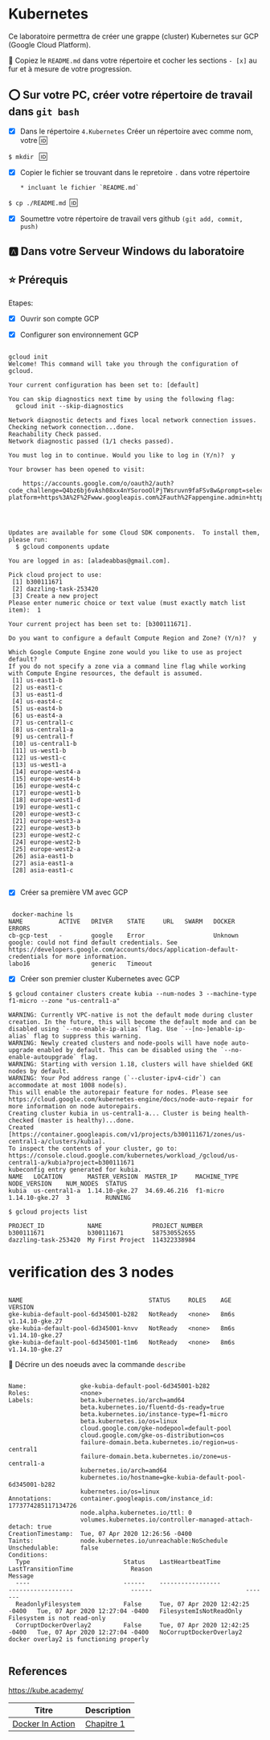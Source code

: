 # Kubernetes

Ce laboratoire permettra de créer une grappe (cluster) Kubernetes sur GCP (Google Cloud Platform).

:closed_book: Copiez le `README.md` dans votre répertoire et cocher les sections `- [x]` au fur et à mesure de votre progression.

## :o: Sur votre PC, créer votre répertoire de travail dans `git bash`

- [x] Dans le répertoire `4.Kubernetes` Créer un répertoire avec comme nom, votre :id:

`$ mkdir ` :id:

- [x] Copier le fichier se trouvant dans le repretoire `.` dans votre répertoire

      * incluant le fichier `README.md` 


`$ cp ./README.md `:id:` `

- [x] Soumettre votre répertoire de travail vers github `(git add, commit, push)` 

## :a: Dans votre Serveur Windows du laboratoire

## :star: Prérequis

Etapes: 

- [x]  Ouvrir son compte GCP

- [x]  Configurer son environnement GCP

```

gcloud init
Welcome! This command will take you through the configuration of gcloud.

Your current configuration has been set to: [default]

You can skip diagnostics next time by using the following flag:
  gcloud init --skip-diagnostics

Network diagnostic detects and fixes local network connection issues.
Checking network connection...done.
Reachability Check passed.
Network diagnostic passed (1/1 checks passed).

You must log in to continue. Would you like to log in (Y/n)?  y

Your browser has been opened to visit:

    https://accounts.google.com/o/oauth2/auth?code_challenge=Q4bz6bj6vAsh08xx4nYSorooOlPjTWsruvn9faFSv8w&prompt=select_account&code_challenge_method=S256&access_type=offline&redirect_uri=http%3A%2F%2Flocalhost%3A8085%2F&response_type=code&client_id=32555940559.apps.googleusercontent.com&scope=openid+https%3A%2F%2Fwww.googleapis.com%2Fauth%2Fuserinfo.email+https%3A%2F%2Fwww.googleapis.com%2Fauth%2Fcloud-platform+https%3A%2F%2Fwww.googleapis.com%2Fauth%2Fappengine.admin+https%3A%2F%2Fwww.googleapis.com%2Fauth%2Fcompute+https%3A%2F%2Fwww.googleapis.com%2Fauth%2Faccounts.reauth




Updates are available for some Cloud SDK components.  To install them,
please run:
  $ gcloud components update

You are logged in as: [aladeabbas@gmail.com].

Pick cloud project to use:
 [1] b300111671
 [2] dazzling-task-253420
 [3] Create a new project
Please enter numeric choice or text value (must exactly match list
item):  1

Your current project has been set to: [b300111671].

Do you want to configure a default Compute Region and Zone? (Y/n)?  y

Which Google Compute Engine zone would you like to use as project
default?
If you do not specify a zone via a command line flag while working
with Compute Engine resources, the default is assumed.
 [1] us-east1-b
 [2] us-east1-c
 [3] us-east1-d
 [4] us-east4-c
 [5] us-east4-b
 [6] us-east4-a
 [7] us-central1-c
 [8] us-central1-a
 [9] us-central1-f
 [10] us-central1-b
 [11] us-west1-b
 [12] us-west1-c
 [13] us-west1-a
 [14] europe-west4-a
 [15] europe-west4-b
 [16] europe-west4-c
 [17] europe-west1-b
 [18] europe-west1-d
 [19] europe-west1-c
 [20] europe-west3-c
 [21] europe-west3-a
 [22] europe-west3-b
 [23] europe-west2-c
 [24] europe-west2-b
 [25] europe-west2-a
 [26] asia-east1-b
 [27] asia-east1-a
 [28] asia-east1-c
 
 ```

- [x]  Créer sa première VM avec GCP

```

 docker-machine ls
NAME          ACTIVE   DRIVER    STATE     URL   SWARM   DOCKER    ERRORS
cb-gcp-test   -        google    Error                   Unknown   google: could not find default credentials. See https://developers.google.com/accounts/docs/application-default-credentials for more information.
labo16                 generic   Timeout

```

- [x]  Créer son premier cluster Kubernetes avec GCP

```
$ gcloud container clusters create kubia --num-nodes 3 --machine-type f1-micro --zone "us-central1-a"

```

```
WARNING: Currently VPC-native is not the default mode during cluster creation. In the future, this will become the default mode and can be disabled using `--no-enable-ip-alias` flag. Use `--[no-]enable-ip-alias` flag to suppress this warning.
WARNING: Newly created clusters and node-pools will have node auto-upgrade enabled by default. This can be disabled using the `--no-enable-autoupgrade` flag.
WARNING: Starting with version 1.18, clusters will have shielded GKE nodes by default.
WARNING: Your Pod address range (`--cluster-ipv4-cidr`) can accommodate at most 1008 node(s).
This will enable the autorepair feature for nodes. Please see https://cloud.google.com/kubernetes-engine/docs/node-auto-repair for more information on node autorepairs.
Creating cluster kubia in us-central1-a... Cluster is being health-checked (master is healthy)...done.
Created [https://container.googleapis.com/v1/projects/b300111671/zones/us-central1-a/clusters/kubia].
To inspect the contents of your cluster, go to: https://console.cloud.google.com/kubernetes/workload_/gcloud/us-central1-a/kubia?project=b300111671
kubeconfig entry generated for kubia.
NAME   LOCATION       MASTER_VERSION  MASTER_IP     MACHINE_TYPE  NODE_VERSION    NUM_NODES  STATUS
kubia  us-central1-a  1.14.10-gke.27  34.69.46.216  f1-micro      1.14.10-gke.27  3          RUNNING

```
```
$ gcloud projects list

PROJECT_ID            NAME              PROJECT_NUMBER
b300111671            b300111671        587530552655
dazzling-task-253420  My First Project  114322338984

```


# verification des 3 nodes

```

NAME                                   STATUS     ROLES    AGE    VERSION
gke-kubia-default-pool-6d345001-b282   NotReady   <none>   8m6s   v1.14.10-gke.27
gke-kubia-default-pool-6d345001-knvv   NotReady   <none>   8m6s   v1.14.10-gke.27
gke-kubia-default-pool-6d345001-t1m6   NotReady   <none>   8m6s   v1.14.10-gke.27

```
:round_pushpin: Décrire un des noeuds avec la commande `describe` 


```

Name:               gke-kubia-default-pool-6d345001-b282
Roles:              <none>
Labels:             beta.kubernetes.io/arch=amd64
                    beta.kubernetes.io/fluentd-ds-ready=true
                    beta.kubernetes.io/instance-type=f1-micro
                    beta.kubernetes.io/os=linux
                    cloud.google.com/gke-nodepool=default-pool
                    cloud.google.com/gke-os-distribution=cos
                    failure-domain.beta.kubernetes.io/region=us-central1
                    failure-domain.beta.kubernetes.io/zone=us-central1-a
                    kubernetes.io/arch=amd64
                    kubernetes.io/hostname=gke-kubia-default-pool-6d345001-b282
                    kubernetes.io/os=linux
Annotations:        container.googleapis.com/instance_id: 1773774285117134726
                    node.alpha.kubernetes.io/ttl: 0
                    volumes.kubernetes.io/controller-managed-attach-detach: true
CreationTimestamp:  Tue, 07 Apr 2020 12:26:56 -0400
Taints:             node.kubernetes.io/unreachable:NoSchedule
Unschedulable:      false
Conditions:
  Type                          Status    LastHeartbeatTime                 LastTransitionTime                Reason                          Message
  ----                          ------    -----------------                 ------------------                ------                          -------
  ReadonlyFilesystem            False     Tue, 07 Apr 2020 12:42:25 -0400   Tue, 07 Apr 2020 12:27:04 -0400   FilesystemIsNotReadOnly         Filesystem is not read-only
  CorruptDockerOverlay2         False     Tue, 07 Apr 2020 12:42:25 -0400   Tue, 07 Apr 2020 12:27:04 -0400   NoCorruptDockerOverlay2         docker overlay2 is functioning properly
  
  ```
  




## References

https://kube.academy/

| Titre | Description |
|-------|-------------|
| [Docker In Action](https://www.manning.com/books/docker-in-action-second-edition) | [Chapitre 1](https://livebook.manning.com/book/kubernetes-in-action/chapter-1) |


